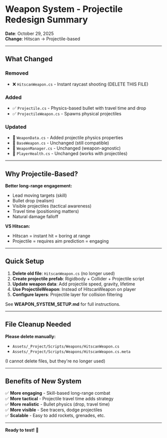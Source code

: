 # Weapon System - Projectile Redesign Summary

**Date**: October 29, 2025  
**Change**: Hitscan → Projectile-based

---

## What Changed

### **Removed**
- ❌ `HitscanWeapon.cs` - Instant raycast shooting (DELETE THIS FILE)

### **Added**
- ✅ `Projectile.cs` - Physics-based bullet with travel time and drop
- ✅ `ProjectileWeapon.cs` - Spawns physical projectiles

### **Updated**
- 🔄 `WeaponData.cs` - Added projectile physics properties
- 🔄 `BaseWeapon.cs` - Unchanged (still compatible)
- 🔄 `WeaponManager.cs` - Unchanged (weapon-agnostic)
- 🔄 `PlayerHealth.cs` - Unchanged (works with projectiles)

---

## Why Projectile-Based?

**Better long-range engagement:**
- Lead moving targets (skill)
- Bullet drop (realism)
- Visible projectiles (tactical awareness)
- Travel time (positioning matters)
- Natural damage falloff

**VS Hitscan:**
- Hitscan = instant hit = boring at range
- Projectile = requires aim prediction = engaging

---

## Quick Setup

1. **Delete old file**: `HitscanWeapon.cs` (no longer used)
2. **Create projectile prefab**: Rigidbody + Collider + Projectile script
3. **Update weapon data**: Add projectile speed, gravity, lifetime
4. **Use ProjectileWeapon**: Instead of HitscanWeapon on player
5. **Configure layers**: Projectile layer for collision filtering

See **WEAPON_SYSTEM_SETUP.md** for full instructions.

---

## File Cleanup Needed

**Please delete manually:**
- `Assets/_Project/Scripts/Weapons/HitscanWeapon.cs`
- `Assets/_Project/Scripts/Weapons/HitscanWeapon.cs.meta`

(I cannot delete files, but they're no longer used)

---

## Benefits of New System

✅ **More engaging** - Skill-based long-range combat  
✅ **More tactical** - Projectile travel time adds strategy  
✅ **More realistic** - Bullet physics (drop, travel time)  
✅ **More visible** - See tracers, dodge projectiles  
✅ **Scalable** - Easy to add rockets, grenades, etc.  

---

**Ready to test!** 🚀
